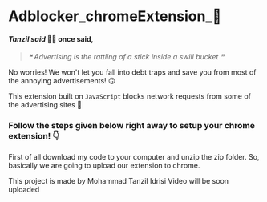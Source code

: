 # Adblocker_chromeExtension_🧩
####  *Tanzil said* 👨‍🏫 once said,
> *❝ Advertising is the rattling of a stick inside a swill bucket ❞*
 
 No worries! We won't let you fall into debt traps and save you from most of the annoying advertisements! 🙃
 
 This extension built on `JavaScript` blocks network requests from some of the advertising sites 🚫
### Follow the steps given below right away to setup your chrome extension! 👇
First of all download my code to your computer and unzip the zip folder.
So, basically we are going to upload our extension to chrome.

 
 This project is made by Mohammad Tanzil Idrisi
 Video will be soon uploaded
